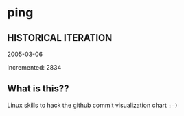 # ping

## HISTORICAL ITERATION
2005-03-06

Incremented: 2834

## What is this?? 
Linux skills to hack the github commit visualization chart `;-)`

